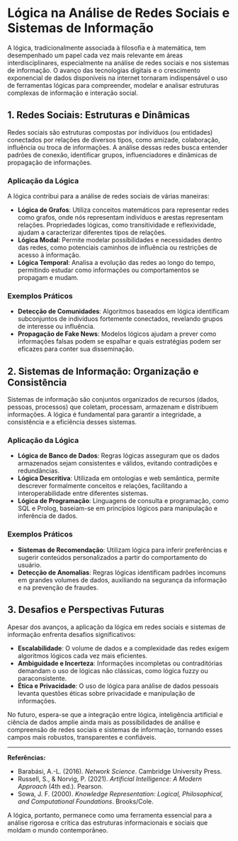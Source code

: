 # Lógica na Análise de Redes Sociais e Sistemas de Informação

A lógica, tradicionalmente associada à filosofia e à matemática, tem desempenhado um papel cada vez mais relevante em áreas interdisciplinares, especialmente na análise de redes sociais e nos sistemas de informação. O avanço das tecnologias digitais e o crescimento exponencial de dados disponíveis na internet tornaram indispensável o uso de ferramentas lógicas para compreender, modelar e analisar estruturas complexas de informação e interação social.

## 1. Redes Sociais: Estruturas e Dinâmicas

Redes sociais são estruturas compostas por indivíduos (ou entidades) conectados por relações de diversos tipos, como amizade, colaboração, influência ou troca de informações. A análise dessas redes busca entender padrões de conexão, identificar grupos, influenciadores e dinâmicas de propagação de informações.

### Aplicação da Lógica

A lógica contribui para a análise de redes sociais de várias maneiras:

- **Lógica de Grafos**: Utiliza conceitos matemáticos para representar redes como grafos, onde nós representam indivíduos e arestas representam relações. Propriedades lógicas, como transitividade e reflexividade, ajudam a caracterizar diferentes tipos de relações.
- **Lógica Modal**: Permite modelar possibilidades e necessidades dentro das redes, como potenciais caminhos de influência ou restrições de acesso à informação.
- **Lógica Temporal**: Analisa a evolução das redes ao longo do tempo, permitindo estudar como informações ou comportamentos se propagam e mudam.

### Exemplos Práticos

- **Detecção de Comunidades**: Algoritmos baseados em lógica identificam subconjuntos de indivíduos fortemente conectados, revelando grupos de interesse ou influência.
- **Propagação de Fake News**: Modelos lógicos ajudam a prever como informações falsas podem se espalhar e quais estratégias podem ser eficazes para conter sua disseminação.

## 2. Sistemas de Informação: Organização e Consistência

Sistemas de informação são conjuntos organizados de recursos (dados, pessoas, processos) que coletam, processam, armazenam e distribuem informações. A lógica é fundamental para garantir a integridade, a consistência e a eficiência desses sistemas.

### Aplicação da Lógica

- **Lógica de Banco de Dados**: Regras lógicas asseguram que os dados armazenados sejam consistentes e válidos, evitando contradições e redundâncias.
- **Lógica Descritiva**: Utilizada em ontologias e web semântica, permite descrever formalmente conceitos e relações, facilitando a interoperabilidade entre diferentes sistemas.
- **Lógica de Programação**: Linguagens de consulta e programação, como SQL e Prolog, baseiam-se em princípios lógicos para manipulação e inferência de dados.

### Exemplos Práticos

- **Sistemas de Recomendação**: Utilizam lógica para inferir preferências e sugerir conteúdos personalizados a partir do comportamento do usuário.
- **Detecção de Anomalias**: Regras lógicas identificam padrões incomuns em grandes volumes de dados, auxiliando na segurança da informação e na prevenção de fraudes.

## 3. Desafios e Perspectivas Futuras

Apesar dos avanços, a aplicação da lógica em redes sociais e sistemas de informação enfrenta desafios significativos:

- **Escalabilidade**: O volume de dados e a complexidade das redes exigem algoritmos lógicos cada vez mais eficientes.
- **Ambiguidade e Incerteza**: Informações incompletas ou contraditórias demandam o uso de lógicas não clássicas, como lógica fuzzy ou paraconsistente.
- **Ética e Privacidade**: O uso de lógica para análise de dados pessoais levanta questões éticas sobre privacidade e manipulação de informações.

No futuro, espera-se que a integração entre lógica, inteligência artificial e ciência de dados amplie ainda mais as possibilidades de análise e compreensão de redes sociais e sistemas de informação, tornando esses campos mais robustos, transparentes e confiáveis.

---

**Referências:**

- Barabási, A.-L. (2016). *Network Science*. Cambridge University Press.
- Russell, S., & Norvig, P. (2021). *Artificial Intelligence: A Modern Approach* (4th ed.). Pearson.
- Sowa, J. F. (2000). *Knowledge Representation: Logical, Philosophical, and Computational Foundations*. Brooks/Cole.

A lógica, portanto, permanece como uma ferramenta essencial para a análise rigorosa e crítica das estruturas informacionais e sociais que moldam o mundo contemporâneo.